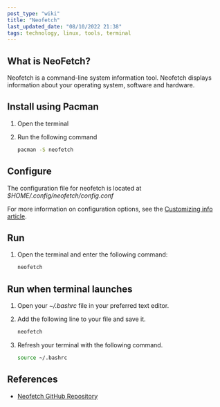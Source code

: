 ```yaml
---
post_type: "wiki" 
title: "Neofetch"
last_updated_date: "08/10/2022 21:38"
tags: technology, linux, tools, terminal
---
```


## What is NeoFetch?

Neofetch is a command-line system information tool. Neofetch displays information about your operating system, software and hardware.

## Install using Pacman

1. Open the terminal
1. Run the following command

    ```bash
    pacman -S neofetch
    ```

## Configure

The configuration file for neofetch is located at *$HOME/.config/neofetch/config.conf*

For more information on configuration options, see the [Customizing info article](https://github.com/dylanaraps/neofetch/wiki/Customizing-Info).

## Run

1. Open the terminal and enter the following command:

    ```bash
    neofetch
    ```

## Run when terminal launches 

1. Open your *~/.bashrc* file in your preferred text editor.
1. Add the following line to your file and save it.

    ```bash
    neofetch
    ```

1. Refresh your terminal with the following command.

    ```bash
    source ~/.bashrc
    ```

## References

- [Neofetch GitHub Repository](https://github.com/dylanaraps/neofetch)